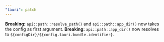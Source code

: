 ```yaml
---
"tauri": patch
---
```


**Breaking:** `api::path::resolve_path()` and `api::path::app_dir()` now takes the config as first argument.
**Breaking:** `api::path::app_dir()` now resolves to `${configDir}/${config.tauri.bundle.identifier}`.
